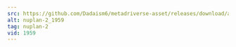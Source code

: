 ```yaml
---
src: https://github.com/Dadaism6/metadriverse-asset/releases/download/assetsv1.0.1/nuplan-2_1959.mp4
alt: nuplan-2_1959
tag: nuplan-2
vid: 1959
---
```

